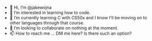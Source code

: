 - 👋 Hi, I’m @jakewojna
- 👀 I’m interested in learning how to code.
- 🌱 I’m currently learning C with CS50x and I know I'll be moving on to other languages through that course.
- 💞️ I’m looking to collaborate on nothing at the moment.
- 📫 How to reach me ... DM me here?  Is there such an option?

<!---
jakewojna/jakewojna is a ✨ special ✨ repository because its `README.md` (this file) appears on your GitHub profile.
You can click the Preview link to take a look at your changes.
--->

